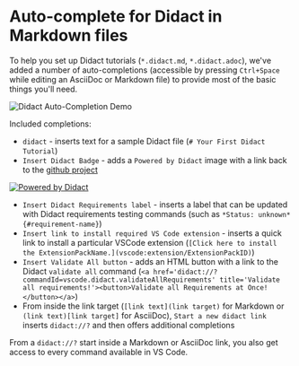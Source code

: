 # Auto-complete for Didact in Markdown files

To help you set up Didact tutorials (`*.didact.md`, `*.didact.adoc`), we've added a number of auto-completions (accessible by pressing `Ctrl+Space` while editing an AsciiDoc or Markdown file) to provide most of the basic things you'll need.

![Didact Auto-Completion Demo](./images/didact-uri-completion-demo2.gif)

Included completions:

* `didact` - inserts text for a sample Didact file (`# Your First Didact Tutorial`)
* `Insert Didact Badge` - adds a `Powered by Didact` image with a link back to the [github project](https://github.com/redhat-developer/vscode-didact)

[![Powered by Didact](https://raw.githubusercontent.com/redhat-developer/vscode-didact/main/icon/powered240x40.png)](https://marketplace.visualstudio.com/items?itemName=redhat.vscode-didact)

* `Insert Didact Requirements label` - inserts a label that can be updated with Didact requirements testing commands (such as `*Status: unknown*{#requirement-name}`)
* `Insert link to install required VS Code extension` - inserts a quick link to install a particular VSCode extension (`[Click here to install the ExtensionPackName.](vscode:extension/ExtensionPackID)`)
* `Insert Validate All button` - adds an HTML button with a link to the Didact `validate all` command (`<a href='didact://?commandId=vscode.didact.validateAllRequirements' title='Validate all requirements!'><button>Validate all Requirements at Once!</button></a>`)
* From inside the link target (`[link text](link target)` for Markdown or `(link text)[link target]` for AsciiDoc), `Start a new didact link` inserts `didact://?` and then offers additional completions

From a `didact://?` start inside a Markdown or AsciiDoc link, you also get access to every command available in VS Code.
